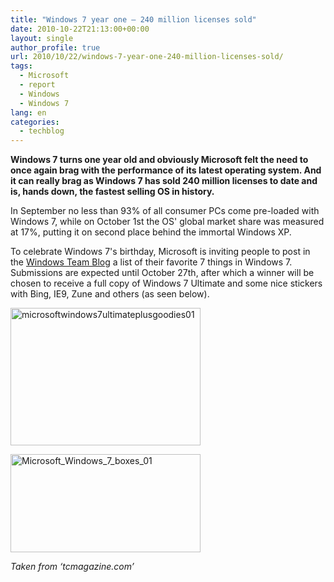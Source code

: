 ```yaml
---
title: "Windows 7 year one – 240 million licenses sold"
date: 2010-10-22T21:13:00+00:00
layout: single
author_profile: true
url: 2010/10/22/windows-7-year-one-240-million-licenses-sold/
tags:
  - Microsoft
  - report
  - Windows
  - Windows 7
lang: en
categories: 
  - techblog
---
```

**Windows 7 turns one year old and obviously Microsoft felt the need to once again brag with the performance of its latest operating system. And it can really brag as Windows 7 has sold 240 million licenses to date and is, hands down, the fastest selling OS in history.**

In September no less than 93% of all consumer PCs come pre-loaded with Windows 7, while on October 1st the OS' global market share was measured at 17%, putting it on second place behind the immortal Windows XP.

To celebrate Windows 7's birthday, Microsoft is inviting people to post in the [Windows Team Blog](http://windowsteamblog.com/windows/b/bloggingwindows/archive/2010/10/21/celebrating-windows-7-at-1-year-more-than-240-million-licenses-sold.aspx) a list of their favorite 7 things in Windows 7. Submissions are expected until October 27th, after which a winner will be chosen to receive a full copy of Windows 7 Ultimate and some nice stickers with Bing, IE9, Zune and others (as seen below).

[<img title="microsoftwindows7ultimateplusgoodies01" border="0" alt="microsoftwindows7ultimateplusgoodies01" src="http://lh6.ggpht.com/_vaUVXcmC3OI/TMH3cbujmrI/AAAAAAAAC3s/5lkTqaCEZX8/microsoftwindows7ultimateplusgoodies01_thumb%5B1%5D.jpg?imgmax=800" width="304" height="220" />](http://lh3.ggpht.com/_vaUVXcmC3OI/TMH3ajyXaGI/AAAAAAAAC3o/CynvD9FDJm8/s1600-h/microsoftwindows7ultimateplusgoodies01%5B3%5D.jpg)

[<img title="Microsoft_Windows_7_boxes_01" border="0" alt="Microsoft_Windows_7_boxes_01" src="http://lh4.ggpht.com/_vaUVXcmC3OI/TMH3fA8WdYI/AAAAAAAAC30/FZG8dUP6FbY/Microsoft_Windows_7_boxes_01_thumb%5B1%5D.jpg?imgmax=800" width="304" height="157" />](http://lh4.ggpht.com/_vaUVXcmC3OI/TMH3d0RrnyI/AAAAAAAAC3w/jFEaIIXwvyc/s1600-h/Microsoft_Windows_7_boxes_01%5B3%5D.jpg)

_Taken from ‘tcmagazine.com’_
